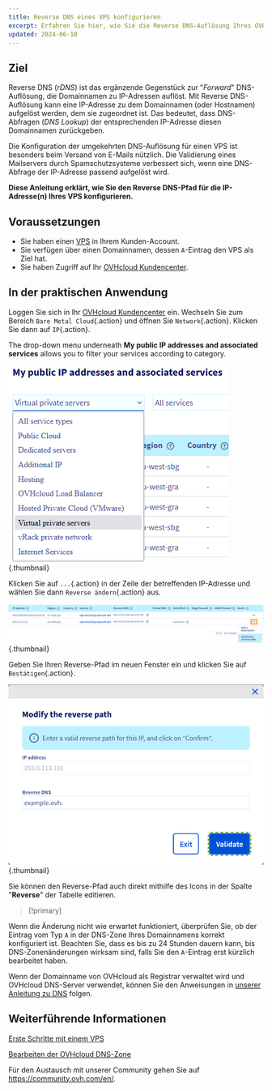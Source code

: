 ```yaml
---
title: Reverse DNS eines VPS konfigurieren
excerpt: Erfahren Sie hier, wie Sie die Reverse DNS-Auflösung Ihres OVHcloud VPS bearbeiten
updated: 2024-06-10
---
```


## Ziel

Reverse DNS (*rDNS*) ist das ergänzende Gegenstück zur "*Forward*" DNS-Auflösung, die Domainnamen zu IP-Adressen auflöst. Mit Reverse DNS-Auflösung kann eine IP-Adresse zu dem Domainnamen (oder Hostnamen) aufgelöst werden, dem sie zugeordnet ist. Das bedeutet, dass DNS-Abfragen (*DNS Lookup*) der entsprechenden IP-Adresse diesen Domainnamen zurückgeben.

Die Konfiguration der umgekehrten DNS-Auflösung für einen VPS ist besonders beim Versand von E-Mails nützlich. Die Validierung eines Mailservers durch Spamschutzsysteme verbessert sich, wenn eine DNS-Abfrage der IP-Adresse passend aufgelöst wird.

**Diese Anleitung erklärt, wie Sie den Reverse DNS-Pfad für die IP-Adresse(n) Ihres VPS konfigurieren.**

## Voraussetzungen

- Sie haben einen [VPS](https://www.ovhcloud.com/de/vps/) in Ihrem Kunden-Account.
- Sie verfügen über einen Domainnamen, dessen `A`-Eintrag den VPS als Ziel hat.
- Sie haben Zugriff auf Ihr [OVHcloud Kundencenter](https://www.ovh.com/auth/?action=gotomanager&from=https://www.ovh.de/&ovhSubsidiary=de).

## In der praktischen Anwendung

Loggen Sie sich in Ihr [OVHcloud Kundencenter](https://www.ovh.com/auth/?action=gotomanager&from=https://www.ovh.de/&ovhSubsidiary=de) ein. Wechseln Sie zum Bereich `Bare Metal Cloud`{.action} und öffnen Sie `Network`{.action}. Klicken Sie dann auf `IP`{.action}.

The drop-down menu underneath **My public IP addresses and associated services** allows you to filter your services according to category.

![Reverse IP](images/filteripvps.png){.thumbnail}

Klicken Sie auf `...`{.action} in der Zeile der betreffenden IP-Adresse und wählen Sie dann `Reverse ändern`{.action} aus.

![Reverse DNS](images/modifyreverse.png){.thumbnail}

Geben Sie Ihren Reverse-Pfad im neuen Fenster ein und klicken Sie auf `Bestätigen`{.action}.

![Reverse DNS](images/enterreverse.png){.thumbnail}

Sie können den Reverse-Pfad auch direkt mithilfe des Icons in der Spalte "**Reverse**" der Tabelle editieren.

> [!primary]
>
Wenn die Änderung nicht wie erwartet funktioniert, überprüfen Sie, ob der Eintrag vom Typ `A` in der DNS-Zone Ihres Domainnamens korrekt konfiguriert ist. Beachten Sie, dass es bis zu 24 Stunden dauern kann, bis DNS-Zonenänderungen wirksam sind, falls Sie den `A`-Eintrag erst kürzlich bearbeitet haben.
>
Wenn der Domainname von OVHcloud als Registrar verwaltet wird und OVHcloud DNS-Server verwendet, können Sie den Anweisungen in [unserer Anleitung zu DNS](/pages/web_cloud/domains/dns_zone_edit) folgen.
>

## Weiterführende Informationen <a name="gofurther"></a>

[Erste Schritte mit einem VPS](/pages/bare_metal_cloud/virtual_private_servers/starting_with_a_vps)

[Bearbeiten der OVHcloud DNS-Zone](/pages/web_cloud/domains/dns_zone_edit)

Für den Austausch mit unserer Community gehen Sie auf <https://community.ovh.com/en/>.
